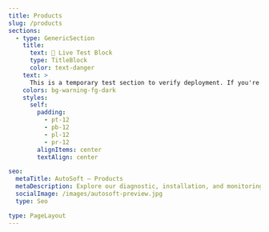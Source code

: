 ```yaml
---
title: Products
slug: /products
sections:
  - type: GenericSection
    title:
      text: 🧪 Live Test Block
      type: TitleBlock
      color: text-danger
    text: >
      This is a temporary test section to verify deployment. If you're seeing this block, your edits are working.
    colors: bg-warning-fg-dark
    styles:
      self:
        padding:
          - pt-12
          - pb-12
          - pl-12
          - pr-12
        alignItems: center
        textAlign: center

seo:
  metaTitle: AutoSoft – Products
  metaDescription: Explore our diagnostic, installation, and monitoring tools.
  socialImage: /images/autosoft-preview.jpg
  type: Seo

type: PageLayout
---
```


